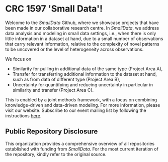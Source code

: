 # CRC 1597 'Small Data'! 

Welcome to the _SmallData_ Github, where we showcase projects that have been made in our collaborative research centre. In _SmallData_, we address data analysis and modeling in small data settings, i.e., when there is only little information in a dataset at hand, due to a small number of observations that carry relevant information, relative to the complexity of novel patterns to be uncovered or the level of heterogeneity across observations.

We focus on
* Similarity for pulling in additional data of the same type (Project Area A),
* Transfer for transferring additional information to the dataset at hand, such as from data of different type (Project Area B),
* Uncertainty for quantifying and reducing uncertainty in particular in similarity and transfer (Project Area C).

This is enabled by a joint methods framework, with a focus on combining knowledge-driven and data-driven modeling. For more information, please visit our website. Subscribe to our event mailing list by following the instructions [here](https://www.smalldata-initiative.de/2024/04/subscribe-to-our-mailing-list/).

## Public Repository Disclosure 

This organization provides a comprehensive overview of all repositories established with funding from _SmallData_. For the most current iteration of the repository, kindly refer to the original source.
